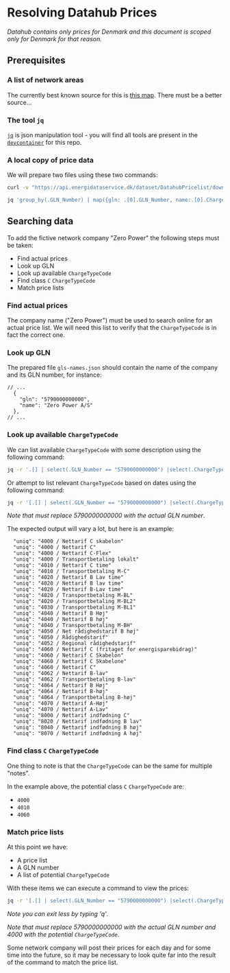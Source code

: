 # Resolving Datahub Prices

_Datahub contains only prices for Denmark and this document is scoped only for Denmark for that reason._

## Prerequisites

### A list of network areas

The currently best known source for this is [this map](https://ens.dk/sites/ens.dk/files/Statistik/elnetgraenser_2023_04.pdf). There must be a better source...

### The tool `jq`

[`jq`](https://jqlang.github.io/jq/) is json manipulation tool - you will find all tools are present in the [`devcontainer`](https://containers.dev) for this repo.

### A local copy of price data

We will prepare two files using these two commands:

```sh
curl -v "https://api.energidataservice.dk/dataset/DatahubPricelist/download?format=json&limit=0" > list.json
```

```sh
jq 'group_by(.GLN_Number) | map({gln: .[0].GLN_Number, name:.[0].ChargeOwner}) | unique' < list.json > gln-names.json
```

## Searching data

To add the fictive network company "Zero Power" the following steps must be taken:

- Find actual prices
- Look up GLN
- Look up available `ChargeTypeCode`
- Find class `C` `ChargeTypeCode`
- Match price lists

### Find actual prices

The company name ("Zero Power") must be used to search online for an actual price list. We will need this list to verify that the `ChargeTypeCode` is in fact the correct one.

### Look up GLN

The prepared file `gls-names.json` should contain the name of the company and its GLN number, for instance:

```jsonc
// ...
  {
    "gln": "5790000000000",
    "name": "Zero Power A/S"
  },
// ...
```

### Look up available `ChargeTypeCode`

We can list available `ChargeTypeCode` with some description using the following command:

```sh
jq -r '.[] | select(.GLN_Number == "5790000000000") |select(.ChargeType == "D03") | {uniq: "\(.ChargeTypeCode) / \(.Note)"}' < list.json | grep '^ '| sort -u
```

Or attempt to list relevant `ChargeTypeCode` based on dates using the following command:

```sh
jq -r '[.[] | select(.GLN_Number == "5790000000000") |select(.ChargeType == "D03")] | map(.from = (.ValidFrom + "Z"|fromdateiso8601) | .ValidTo = if .ValidTo == null or (.ValidTo|type) == "object" then null else .ValidTo end) | group_by(.ChargeTypeCode) | map(max_by(.from))[] | {item: "\(.ChargeTypeCode) / \(.Note) / \(.ValidFrom) / \(.ValidTo)"}' < list.json| grep '^ '|cut -d\: -f2- | sort -u
```

_Note that must replace 5790000000000 with the actual GLN number_.

The expected output will vary a lot, but here is an example:

```text
  "uniq": "4000 / Nettarif C skabelon"
  "uniq": "4000 / Nettarif C"
  "uniq": "4000 / Nettarif C-Flex"
  "uniq": "4000 / Transportbetaling lokalt"
  "uniq": "4010 / Nettarif C time"
  "uniq": "4010 / Transportbetaling M-C"
  "uniq": "4020 / Nettarif B Lav time"
  "uniq": "4020 / Nettarif B lav time"
  "uniq": "4020 / Nettarif B-Lav time"
  "uniq": "4020 / Transportbetaling M-BL"
  "uniq": "4020 / Transportbetaling M-BL2"
  "uniq": "4030 / Transportbetaling M-BL1"
  "uniq": "4040 / Nettarif B Høj"
  "uniq": "4040 / Nettarif B høj"
  "uniq": "4040 / Transportbetaling M-BH"
  "uniq": "4050 / Net rådighedstarif B høj"
  "uniq": "4050 / Rådighedstarif"
  "uniq": "4052 / Regional rådighedstarif"
  "uniq": "4060 / Nettarif C (fritaget for energisparebidrag)"
  "uniq": "4060 / Nettarif C Skabelon"
  "uniq": "4060 / Nettarif C Skabelone"
  "uniq": "4060 / Nettarif C"
  "uniq": "4062 / Nettarif B-lav"
  "uniq": "4062 / Transportbetaling B-lav"
  "uniq": "4064 / Nettarif B Høj"
  "uniq": "4064 / Nettarif B-høj"
  "uniq": "4064 / Transportbetaling B-høj"
  "uniq": "4070 / Nettarif A-Høj"
  "uniq": "4070 / Nettarif A-Lav"
  "uniq": "8000 / Nettarif indfødning C"
  "uniq": "8020 / Nettarif indfødning B lav"
  "uniq": "8040 / Nettarif indfødning B høj"
  "uniq": "8070 / Nettarif indfødning A høj"
```

### Find class `C` `ChargeTypeCode`

One thing to note is that the `ChargeTypeCode` can be the same for multiple "notes".

In the example above, the potential class `C` `ChargeTypeCode` are:
- `4000`
- `4010`
- `4060`

### Match price lists

At this point we have:
- A price list
- A GLN number
- A list of potential `ChargeTypeCode`

With these items we can execute a command to view the prices:
```sh
jq -r '[.[] | select(.GLN_Number == "5790000000000") |select(.ChargeType == "D03")| select(.ChargeTypeCode == "4000")]' < list.json|less
```

_Note you can exit less by typing 'q'_.

_Note that must replace 5790000000000 with the actual GLN number and 4000 with the potential `ChargeTypeCode`_.

Some network company will post their prices for each day and for some time into the future, so it may be necessary to look quite far into the result of the command to match the price list.
